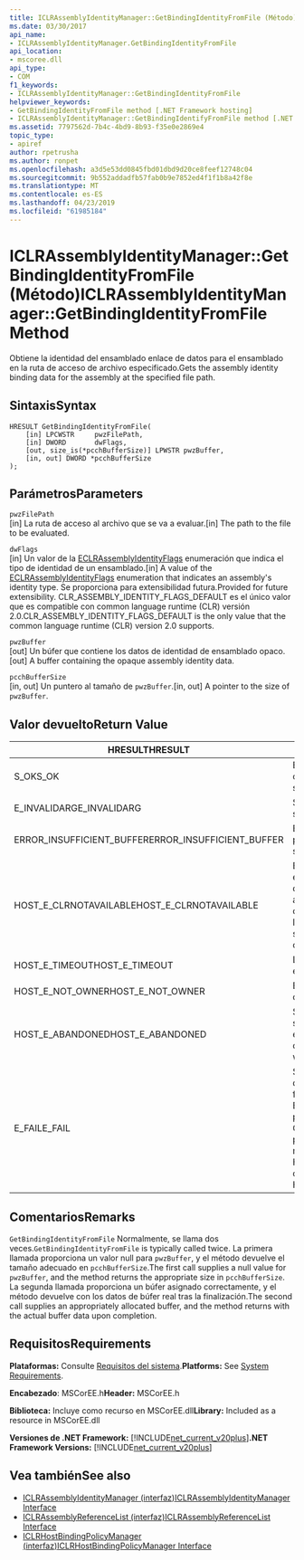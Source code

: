 ```yaml
---
title: ICLRAssemblyIdentityManager::GetBindingIdentityFromFile (Método)
ms.date: 03/30/2017
api_name:
- ICLRAssemblyIdentityManager.GetBindingIdentityFromFile
api_location:
- mscoree.dll
api_type:
- COM
f1_keywords:
- ICLRAssemblyIdentityManager::GetBindingIdentityFromFile
helpviewer_keywords:
- GetBindingIdentityFromFile method [.NET Framework hosting]
- ICLRAssemblyIdentityManager::GetBindingIdentifyFromFile method [.NET Framework hosting]
ms.assetid: 7797562d-7b4c-4bd9-8b93-f35e0e2869e4
topic_type:
- apiref
author: rpetrusha
ms.author: ronpet
ms.openlocfilehash: a3d5e53dd0845fbd01dbd9d20ce8feef12748c04
ms.sourcegitcommit: 9b552addadfb57fab0b9e7852ed4f1f1b8a42f8e
ms.translationtype: MT
ms.contentlocale: es-ES
ms.lasthandoff: 04/23/2019
ms.locfileid: "61985184"
---
```

# <a name="iclrassemblyidentitymanagergetbindingidentityfromfile-method"></a><span data-ttu-id="b3d5f-102">ICLRAssemblyIdentityManager::GetBindingIdentityFromFile (Método)</span><span class="sxs-lookup"><span data-stu-id="b3d5f-102">ICLRAssemblyIdentityManager::GetBindingIdentityFromFile Method</span></span>
<span data-ttu-id="b3d5f-103">Obtiene la identidad del ensamblado enlace de datos para el ensamblado en la ruta de acceso de archivo especificado.</span><span class="sxs-lookup"><span data-stu-id="b3d5f-103">Gets the assembly identity binding data for the assembly at the specified file path.</span></span>  
  
## <a name="syntax"></a><span data-ttu-id="b3d5f-104">Sintaxis</span><span class="sxs-lookup"><span data-stu-id="b3d5f-104">Syntax</span></span>  
  
```  
HRESULT GetBindingIdentityFromFile(  
    [in] LPCWSTR     pwzFilePath,  
    [in] DWORD       dwFlags,  
    [out, size_is(*pcchBufferSize)] LPWSTR pwzBuffer,  
    [in, out] DWORD *pcchBufferSize  
);  
```  
  
## <a name="parameters"></a><span data-ttu-id="b3d5f-105">Parámetros</span><span class="sxs-lookup"><span data-stu-id="b3d5f-105">Parameters</span></span>  
 `pwzFilePath`  
 <span data-ttu-id="b3d5f-106">[in] La ruta de acceso al archivo que se va a evaluar.</span><span class="sxs-lookup"><span data-stu-id="b3d5f-106">[in] The path to the file to be evaluated.</span></span>  
  
 `dwFlags`  
 <span data-ttu-id="b3d5f-107">[in] Un valor de la [ECLRAssemblyIdentityFlags](../../../../docs/framework/unmanaged-api/hosting/eclrassemblyidentityflags-enumeration.md) enumeración que indica el tipo de identidad de un ensamblado.</span><span class="sxs-lookup"><span data-stu-id="b3d5f-107">[in] A value of the [ECLRAssemblyIdentityFlags](../../../../docs/framework/unmanaged-api/hosting/eclrassemblyidentityflags-enumeration.md) enumeration that indicates an assembly's identity type.</span></span> <span data-ttu-id="b3d5f-108">Se proporciona para extensibilidad futura.</span><span class="sxs-lookup"><span data-stu-id="b3d5f-108">Provided for future extensibility.</span></span> <span data-ttu-id="b3d5f-109">CLR_ASSEMBLY_IDENTITY_FLAGS_DEFAULT es el único valor que es compatible con common language runtime (CLR) versión 2.0.</span><span class="sxs-lookup"><span data-stu-id="b3d5f-109">CLR_ASSEMBLY_IDENTITY_FLAGS_DEFAULT is the only value that the common language runtime (CLR) version 2.0 supports.</span></span>  
  
 `pwzBuffer`  
 <span data-ttu-id="b3d5f-110">[out] Un búfer que contiene los datos de identidad de ensamblado opaco.</span><span class="sxs-lookup"><span data-stu-id="b3d5f-110">[out] A buffer containing the opaque assembly identity data.</span></span>  
  
 `pcchBufferSize`  
 <span data-ttu-id="b3d5f-111">[in, out] Un puntero al tamaño de `pwzBuffer`.</span><span class="sxs-lookup"><span data-stu-id="b3d5f-111">[in, out] A pointer to the size of `pwzBuffer`.</span></span>  
  
## <a name="return-value"></a><span data-ttu-id="b3d5f-112">Valor devuelto</span><span class="sxs-lookup"><span data-stu-id="b3d5f-112">Return Value</span></span>  
  
|<span data-ttu-id="b3d5f-113">HRESULT</span><span class="sxs-lookup"><span data-stu-id="b3d5f-113">HRESULT</span></span>|<span data-ttu-id="b3d5f-114">Descripción</span><span class="sxs-lookup"><span data-stu-id="b3d5f-114">Description</span></span>|  
|-------------|-----------------|  
|<span data-ttu-id="b3d5f-115">S_OK</span><span class="sxs-lookup"><span data-stu-id="b3d5f-115">S_OK</span></span>|<span data-ttu-id="b3d5f-116">El método se devolvió correctamente.</span><span class="sxs-lookup"><span data-stu-id="b3d5f-116">The method returned successfully.</span></span>|  
|<span data-ttu-id="b3d5f-117">E_INVALIDARG</span><span class="sxs-lookup"><span data-stu-id="b3d5f-117">E_INVALIDARG</span></span>|<span data-ttu-id="b3d5f-118">Suministrado `pwzFilePath` es null.</span><span class="sxs-lookup"><span data-stu-id="b3d5f-118">The supplied `pwzFilePath` is null.</span></span>|  
|<span data-ttu-id="b3d5f-119">ERROR_INSUFFICIENT_BUFFER</span><span class="sxs-lookup"><span data-stu-id="b3d5f-119">ERROR_INSUFFICIENT_BUFFER</span></span>|<span data-ttu-id="b3d5f-120">El tamaño de `pwzBuffer` es demasiado pequeño.</span><span class="sxs-lookup"><span data-stu-id="b3d5f-120">The size of `pwzBuffer` is too small.</span></span>|  
|<span data-ttu-id="b3d5f-121">HOST_E_CLRNOTAVAILABLE</span><span class="sxs-lookup"><span data-stu-id="b3d5f-121">HOST_E_CLRNOTAVAILABLE</span></span>|<span data-ttu-id="b3d5f-122">El CLR no se ha cargado en un proceso o el CLR se encuentra en un estado en el que no se puede ejecutar código administrado o procesar la llamada correctamente.</span><span class="sxs-lookup"><span data-stu-id="b3d5f-122">The CLR has not been loaded into a process, or the CLR is in a state in which it cannot run managed code or process the call successfully.</span></span>|  
|<span data-ttu-id="b3d5f-123">HOST_E_TIMEOUT</span><span class="sxs-lookup"><span data-stu-id="b3d5f-123">HOST_E_TIMEOUT</span></span>|<span data-ttu-id="b3d5f-124">La llamada ha agotado el tiempo de espera.</span><span class="sxs-lookup"><span data-stu-id="b3d5f-124">The call timed out.</span></span>|  
|<span data-ttu-id="b3d5f-125">HOST_E_NOT_OWNER</span><span class="sxs-lookup"><span data-stu-id="b3d5f-125">HOST_E_NOT_OWNER</span></span>|<span data-ttu-id="b3d5f-126">El llamador no posee el bloqueo.</span><span class="sxs-lookup"><span data-stu-id="b3d5f-126">The caller does not own the lock.</span></span>|  
|<span data-ttu-id="b3d5f-127">HOST_E_ABANDONED</span><span class="sxs-lookup"><span data-stu-id="b3d5f-127">HOST_E_ABANDONED</span></span>|<span data-ttu-id="b3d5f-128">Se canceló un evento mientras un subproceso bloqueado o fibra estaba esperando en ella.</span><span class="sxs-lookup"><span data-stu-id="b3d5f-128">An event was canceled while a blocked thread or fiber was waiting on it.</span></span>|  
|<span data-ttu-id="b3d5f-129">E_FAIL</span><span class="sxs-lookup"><span data-stu-id="b3d5f-129">E_FAIL</span></span>|<span data-ttu-id="b3d5f-130">Se ha producido un error irrecuperable desconocido.</span><span class="sxs-lookup"><span data-stu-id="b3d5f-130">An unknown catastrophic failure occurred.</span></span> <span data-ttu-id="b3d5f-131">Si el método devuelve E_FAIL, CLR ya no es utilizable dentro del proceso.</span><span class="sxs-lookup"><span data-stu-id="b3d5f-131">If a method returns E_FAIL, the CLR is no longer usable within the process.</span></span> <span data-ttu-id="b3d5f-132">Las llamadas posteriores a métodos de hospedaje devuelven HOST_E_CLRNOTAVAILABLE.</span><span class="sxs-lookup"><span data-stu-id="b3d5f-132">Subsequent calls to hosting methods return HOST_E_CLRNOTAVAILABLE.</span></span>|  
  
## <a name="remarks"></a><span data-ttu-id="b3d5f-133">Comentarios</span><span class="sxs-lookup"><span data-stu-id="b3d5f-133">Remarks</span></span>  
 <span data-ttu-id="b3d5f-134">`GetBindingIdentityFromFile` Normalmente, se llama dos veces.</span><span class="sxs-lookup"><span data-stu-id="b3d5f-134">`GetBindingIdentityFromFile` is typically called twice.</span></span> <span data-ttu-id="b3d5f-135">La primera llamada proporciona un valor null para `pwzBuffer`, y el método devuelve el tamaño adecuado en `pcchBufferSize`.</span><span class="sxs-lookup"><span data-stu-id="b3d5f-135">The first call supplies a null value for `pwzBuffer`, and the method returns the appropriate size in `pcchBufferSize`.</span></span> <span data-ttu-id="b3d5f-136">La segunda llamada proporciona un búfer asignado correctamente, y el método devuelve con los datos de búfer real tras la finalización.</span><span class="sxs-lookup"><span data-stu-id="b3d5f-136">The second call supplies an appropriately allocated buffer, and the method returns with the actual buffer data upon completion.</span></span>  
  
## <a name="requirements"></a><span data-ttu-id="b3d5f-137">Requisitos</span><span class="sxs-lookup"><span data-stu-id="b3d5f-137">Requirements</span></span>  
 <span data-ttu-id="b3d5f-138">**Plataformas:** Consulte [Requisitos del sistema](../../../../docs/framework/get-started/system-requirements.md).</span><span class="sxs-lookup"><span data-stu-id="b3d5f-138">**Platforms:** See [System Requirements](../../../../docs/framework/get-started/system-requirements.md).</span></span>  
  
 <span data-ttu-id="b3d5f-139">**Encabezado**: MSCorEE.h</span><span class="sxs-lookup"><span data-stu-id="b3d5f-139">**Header:** MSCorEE.h</span></span>  
  
 <span data-ttu-id="b3d5f-140">**Biblioteca:** Incluye como recurso en MSCorEE.dll</span><span class="sxs-lookup"><span data-stu-id="b3d5f-140">**Library:** Included as a resource in MSCorEE.dll</span></span>  
  
 <span data-ttu-id="b3d5f-141">**Versiones de .NET Framework:** [!INCLUDE[net_current_v20plus](../../../../includes/net-current-v20plus-md.md)]</span><span class="sxs-lookup"><span data-stu-id="b3d5f-141">**.NET Framework Versions:** [!INCLUDE[net_current_v20plus](../../../../includes/net-current-v20plus-md.md)]</span></span>  
  
## <a name="see-also"></a><span data-ttu-id="b3d5f-142">Vea también</span><span class="sxs-lookup"><span data-stu-id="b3d5f-142">See also</span></span>

- [<span data-ttu-id="b3d5f-143">ICLRAssemblyIdentityManager (interfaz)</span><span class="sxs-lookup"><span data-stu-id="b3d5f-143">ICLRAssemblyIdentityManager Interface</span></span>](../../../../docs/framework/unmanaged-api/hosting/iclrassemblyidentitymanager-interface.md)
- [<span data-ttu-id="b3d5f-144">ICLRAssemblyReferenceList (interfaz)</span><span class="sxs-lookup"><span data-stu-id="b3d5f-144">ICLRAssemblyReferenceList Interface</span></span>](../../../../docs/framework/unmanaged-api/hosting/iclrassemblyreferencelist-interface.md)
- [<span data-ttu-id="b3d5f-145">ICLRHostBindingPolicyManager (interfaz)</span><span class="sxs-lookup"><span data-stu-id="b3d5f-145">ICLRHostBindingPolicyManager Interface</span></span>](../../../../docs/framework/unmanaged-api/hosting/iclrhostbindingpolicymanager-interface.md)
